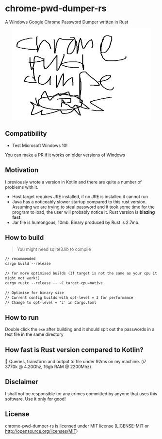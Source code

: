 # chrome-pwd-dumper-rs
A Windows Google Chrome Password Dumper written in Rust

<p align="center">
  <img width="460" height="300" src="./logo.png">
</p>

## Compatibility
- Test Microsoft Windows 10!

You can make a PR if it works on older versions of Windows

## Motivation
I previously wrote a version in Kotlin and there are quite a number of problems with it.
- Host target requires JRE installed, if no JRE is installed it cannot run
- Java has a noticeably slower startup compared to this rust version. Assuming we are trying to steal password and it took some time for 
the program to load, the user will probably notice it. Rust version is **blazing fast**.
- Jar file is humongous, 10mb. Binary produced by Rust is 2.7mb.

## How to build
> You might need sqlite3.lib to compile
```
// recommended
cargo build --release

// for more optimised builds (If target is not the same as your cpu it might not work!)
cargo rustc --release -- -C target-cpu=native

// Optimise for binary size
// Current config builds with opt-level = 3 for performance
// Change to opt-level = 'z' in Cargo.toml 

```

## How to run
Double click the `exe` after building and it should spit out the passwords in a text file in the same directory

## How fast is Rust version compared to Kotlin?
🚀 Queries, transform and output to file under 92ms on my machine. (i7 3770k @ 4.20Ghz, 16gb RAM @ 2200Mhz)

## Disclaimer
I shall not be responsible for any crimes committed by anyone that uses this software. Use it only for good!

## License
chrome-pwd-dumper-rs is licensed under MIT license (LICENSE-MIT or http://opensource.org/licenses/MIT)

